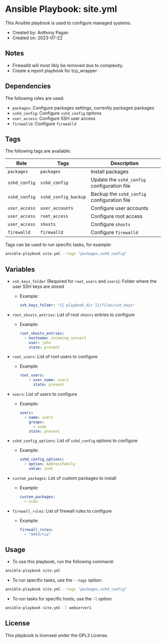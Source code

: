 # Ansible Playbook: site.yml

This Ansible playbook is used to configure managed systems.

- Created by: Anthony Pagan
- Created on: 2023-07-22

## Notes

- Firewalld will most likly be removed due to complexity.
- Create a report playbook for tcp_wrapper

## Dependencies

The following roles are used:

- `packages`: Configure packages settings, currently packages packages
- `sshd_config`: Configure `sshd_config` options
- `user_access`: Configure SSH user access
- `firewalld`: Configure `firewalld`

## Tags

The following tags are available:

| Role | Tags | Description |
|------|------|-------------|
| `packages` | `packages` | Install packages |
| `sshd_config` | `sshd_config` | Update the `sshd_config` configuration file |
| `sshd_config` | `sshd_config_backup` | Backup the `sshd_config` configuration file |
| `user_access` | `user_accounts` | Configure user accounts |
| `user_access` | `root_access` | Configure root access |
| `user_access` | `shosts` | Configure `shosts` |
| `firewalld` | `firewalld` | Configure `firewalld` |

Tags can be used to run specific tasks, for example:

```bash
ansible-playbook site.yml --tags "packages,sshd_config"
```

## Variables

- `ssh_keys_folder` (Required for `root_users` and `users`): Folder where the user SSH keys are stored
  - Example:

    ```yaml
    ssh_keys_folder: "{{ playbook_dir }}/files/ssh_keys"
    ```

- `root_shosts_entries`: List of root `shosts` entries to configure
  - Example:

    ```yaml
    root_shosts_entries:
      - hostname: incoming_server1
        user: john
        state: present
    ```

- `root_users`: List of root users to configure
  - Example:

    ```yaml
    root_users:
        - user_name: user1
          state: present
    ```

- `users`: List of users to configure
  - Example:

    ```yaml
    users:
      - name: user1
        groups:
          - sudo
        state: present
    ```

- `sshd_config_options`: List of `sshd_config` options to configure
  - Example:

    ```yaml
    sshd_config_options:
      - option: AddressFamily
        value: inet
    ```

- `custom_packages`: List of custom packages to install
  - Example:

    ```yaml
    custom_packages:
      - ncdu
    ```

- `firewall_rules`: List of firewall rules to configure
  - Example:

    ```yaml
    firewall_rules:
      - "8443/tcp"
    ```

## Usage

- To use this playbook, run the following command:

```bash
ansible-playbook site.yml
```

- To run specific tasks, use the `--tags` option:

```bash
ansible-playbook site.yml --tags "packages,sshd_config"
```

- To run tasks for specific hosts, use the `-l` option:

```bash
ansible-playbook site.yml -l webserver1
```

## License

This playbook is licensed under the GPL3 License.
